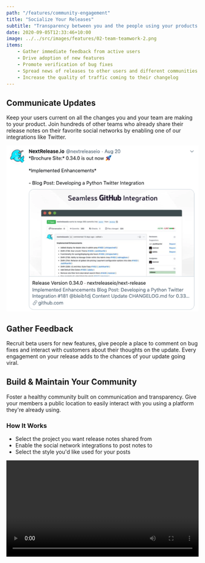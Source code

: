 ```yaml
---
path: "/features/community-engagement"
title: "Socialize Your Releases"
subtitle: "Transparency between you and the people using your products and services"
date: 2020-09-05T12:33:46+10:00
image: ../../src/images/features/02-team-teamwork-2.png
items:
    - Gather immediate feedback from active users
    - Drive adoption of new features
    - Promote verification of bug fixes
    - Spread news of releases to other users and different communities
    - Increase the quality of traffic coming to their changelog
---
```


## Communicate Updates

Keep your users current on all the changes you and your team are making to your product.
Join hundreds of other teams who already share their release notes on their favorite social networks
by enabling one of our integrations like Twitter.

![Twitter Integration](../../src/images/features/twitter-integration.png)

## Gather Feedback

Recruit beta users for new features, give people a place to comment on bug fixes
and interact with customers about their thoughts on the update. Every engagement on
your release adds to the chances of your update going viral.

## Build & Maintain Your Community

Foster a healthy community built on communication and transparency.
Give your members a public location to easily interact with you using a
platform they're already using.

### How It Works

-   Select the project you want release notes shared from
-   Enable the social network integrations to post notes to
-   Select the style you'd like used for your posts

<video style="width: 100%;" controls>
  <source src="https://next-release-public-assets.s3.us-east-2.amazonaws.com/twitter-integration-config.mp4" type="video/mp4">
  <source src="https://next-release-public-assets.s3.us-east-2.amazonaws.com/twitter-integration-config.webm" type="video/webm">
  Your browser does not support the video tag.
</video>
